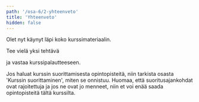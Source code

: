 ```yaml
---
path: '/osa-6/2-yhteenveto'
title: 'Yhteenveto'
hidden: false
---
```


Olet nyt käynyt läpi koko kurssimateriaalin.

Tee vielä yksi tehtävä

<quiz id='d915a8a7-dc4d-5dba-9e7d-a0feae00f11d'></quiz>

ja vastaa kurssipalautteeseen. 

<quiz id='4a692af2-83b7-5595-9d90-c0b9152d3fc6'></quiz>


Jos haluat kurssin suorittamisesta opintopisteitä, niin tarkista osasta 'Kurssin suorittaminen', miten se onnistuu. Huomaa, että suoritusajankohdat ovat rajoitettuja ja jos ne ovat jo menneet, niin et voi enää saada opintopisteitä tältä kurssilta.


